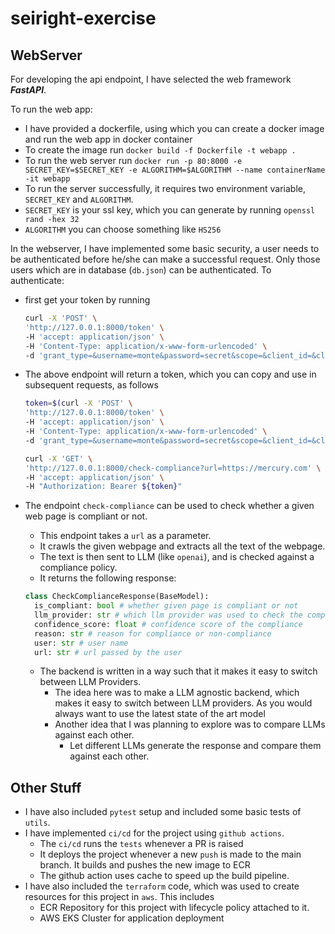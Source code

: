 # seiright-exercise

## WebServer

For developing the api endpoint, I have selected the web framework **_FastAPI_**.

To run the web app:

- I have provided a dockerfile, using which you can create a docker image and run the web app in docker container
- To create the image run `docker build -f Dockerfile -t webapp .`
- To run the web server run `docker run -p 80:8000 -e SECRET_KEY=$SECRET_KEY -e ALGORITHM=$ALGORITHM --name containerName -it webapp`
- To run the server successfully, it requires two environment variable, `SECRET_KEY` and `ALGORITHM`.
- `SECRET_KEY` is your ssl key, which you can generate by running `openssl rand -hex 32`
- `ALGORITHM` you can choose something like `HS256`

In the webserver, I have implemented some basic security, a user needs to be authenticated before he/she can make a successful request. Only those users which are in database (`db.json`) can be authenticated. To authenticate:

- first get your token by running
  ```bash
  curl -X 'POST' \
  'http://127.0.0.1:8000/token' \
  -H 'accept: application/json' \
  -H 'Content-Type: application/x-www-form-urlencoded' \
  -d 'grant_type=&username=monte&password=secret&scope=&client_id=&client_secret='
  ```
- The above endpoint will return a token, which you can copy and use in subsequent requests, as follows

  ```bash
  token=$(curl -X 'POST' \
  'http://127.0.0.1:8000/token' \
  -H 'accept: application/json' \
  -H 'Content-Type: application/x-www-form-urlencoded' \
  -d 'grant_type=&username=monte&password=secret&scope=&client_id=&client_secret=' -s | jq .access_token --raw-output);

  curl -X 'GET' \
  'http://127.0.0.1:8000/check-compliance?url=https://mercury.com' \
  -H 'accept: application/json' \
  -H "Authorization: Bearer ${token}"
  ```

- The endpoint `check-compliance` can be used to check whether a given web page is compliant or not.

  - This endpoint takes a `url` as a parameter.
  - It crawls the given webpage and extracts all the text of the webpage.
  - The text is then sent to LLM (like `openai`), and is checked against a compliance policy.
  - It returns the following response:

  ```python
  class CheckComplianceResponse(BaseModel):
    is_compliant: bool # whether given page is compliant or not
    llm_provider: str # which llm provider was used to check the compliance
    confidence_score: float # confidence score of the compliance
    reason: str # reason for compliance or non-compliance
    user: str # user name
    url: str # url passed by the user
  ```

  - The backend is written in a way such that it makes it easy to switch between LLM Providers.
    - The idea here was to make a LLM agnostic backend, which makes it easy to switch between LLM providers. As you would always want to use the latest state of the art model
    - Another idea that I was planning to explore was to compare LLMs against each other.
      - Let different LLMs generate the response and compare them against each other.

## Other Stuff

- I have also included `pytest` setup and included some basic tests of `utils`.
- I have implemented `ci/cd` for the project using `github actions`.
  - The `ci/cd` runs the `tests` whenever a PR is raised
  - It deploys the project whenever a new `push` is made to the main branch. It builds and pushes the new image to ECR
  - The github action uses cache to speed up the build pipeline.
- I have also included the `terraform` code, which was used to create resources for this project in `aws`. This includes
  - ECR Repository for this project with lifecycle policy attached to it.
  - AWS EKS Cluster for application deployment

